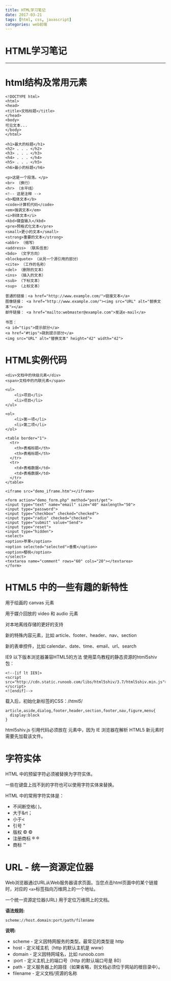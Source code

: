 ```yaml
---
title: HTML学习笔记
date: 2017-03-21
tags: [html, css, javascript]
categories: web前端
---
```


# HTML学习笔记
---

# html结构及常用元素

```
<!DOCTYPE html>
<html>
<head>
<title>文档标题</title>
</head>
<body>
可见文本...
</body>
</html>
```

<!--more-->

```
<h1>最大的标题</h1>
<h2> . . . </h2>
<h3> . . . </h3>
<h4> . . . </h4>
<h5> . . . </h5>
<h6>最小的标题</h6>
```


```
<p>这是一个段落。</p>
<br> （换行）
<hr> （水平线）
<!-- 这是注释 -->
<b>粗体文本</b>
<code>计算机代码</code>
<em>强调文本</em>
<i>斜体文本</i>
<kbd>键盘输入</kbd>
<pre>预格式化文本</pre>
<small>更小的文本</small>
<strong>重要的文本</strong>
<abbr> （缩写）
<address> （联系信息）
<bdo> （文字方向）
<blockquote> （从另一个源引用的部分）
<cite> （工作的名称）
<del> （删除的文本）
<ins> （插入的文本）
<sub> （下标文本）
<sup> （上标文本）

普通的链接：<a href="http://www.example.com/">链接文本</a>
图像链接： <a href="http://www.example.com/"><img src="URL" alt="替换文本"></a>
邮件链接： <a href="mailto:webmaster@example.com">发送e-mail</a>

书签：
<a id="tips">提示部分</a>
<a href="#tips">跳到提示部分</a>
<img src="URL" alt="替换文本" height="42" width="42">
```

# HTML实例代码

```
<div>文档中的块级元素</div>
<span>文档中的内联元素</span>
```

```
<ul>
    <li>项目</li>
    <li>项目</li>
</ul>
```

```
<ol>
    <li>第一项</li>
    <li>第二项</li>
</ol>
```

```
<table border="1">
  <tr>
    <th>表格标题</th>
    <th>表格标题</th>
  </tr>
  <tr>
    <td>表格数据</td>
    <td>表格数据</td>
  </tr>
</table>
```

```
<iframe src="demo_iframe.htm"></iframe>
```

```
<form action="demo_form.php" method="post/get">
<input type="text" name="email" size="40" maxlength="50">
<input type="password">
<input type="checkbox" checked="checked">
<input type="radio" checked="checked">
<input type="submit" value="Send">
<input type="reset">
<input type="hidden">
<select>
<option>苹果</option>
<option selected="selected">香蕉</option>
<option>樱桃</option>
</select>
<textarea name="comment" rows="60" cols="20"></textarea>
</form>
```

# HTML5 中的一些有趣的新特性

用于绘画的 canvas 元素

用于媒介回放的 video 和 audio 元素

对本地离线存储的更好的支持

新的特殊内容元素，比如 article、footer、header、nav、section

新的表单控件，比如 calendar、date、time、email、url、search

IE9 以下版本浏览器兼容HTML5的方法
使用菜鸟教程的静态资源的html5shiv包：
```
<!--[if lt IE9]>
<script src="http://cdn.static.runoob.com/libs/html5shiv/3.7/html5shiv.min.js"></script>
<![endif]-->
```

载入后，初始化新标签的CSS：/*html5*/
```
article,aside,dialog,footer,header,section,footer,nav,figure,menu{
  display:block
}
```
html5shiv.js 引用代码必须放在 <head> 元素中，因为 IE 浏览器在解析 HTML5 新元素时需要先加载该文件。


# 字符实体

HTML 中的预留字符必须被替换为字符实体。

一些在键盘上找不到的字符也可以使用字符实体来替换。

HTML 中的常用字符实体是：
- 不间断空格(&nbsp;)。
- 大于&rt；
- 小于&lt;
- 引号	&quot;
- 版权	&copy;	&#169;
- 注册商标	&reg;	&#174;
- 商标	&trade;

# URL - 统一资源定位器

Web浏览器通过URL从Web服务器请求页面。当您点击html页面中的某个链接时，对应的 ``<a>``标签指向万维网上的一个地址。

一个统一资源定位器(URL) 用于定位万维网上的文档。

**语法规则:**

``scheme://host.domain:port/path/filename``

**说明:**

- scheme - 定义因特网服务的类型。最常见的类型是 http
- host - 定义域主机（http 的默认主机是 www）
- domain - 定义因特网域名，比如 runoob.com
- :port - 定义主机上的端口号（http 的默认端口号是 80）
- path - 定义服务器上的路径（如果省略，则文档必须位于网站的根目录中）。
- filename - 定义文档/资源的名称
